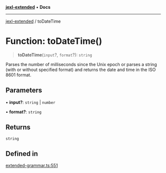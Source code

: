[**jexl-extended**](../README.md) • **Docs**

***

[jexl-extended](../globals.md) / toDateTime

# Function: toDateTime()

> **toDateTime**(`input`?, `format`?): `string`

Parses the number of milliseconds since the Unix epoch or parses a string (with or without specified format) and returns the date and time in the ISO 8601 format.

## Parameters

• **input?**: `string` \| `number`

• **format?**: `string`

## Returns

`string`

## Defined in

[extended-grammar.ts:551](https://github.com/nikoraes/jexl-extended/blob/6615aed6c8a07c2ecf0502c413d5c565a91b5f13/src/extended-grammar.ts#L551)
